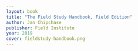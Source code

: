 ```yaml
---
layout: book 
title: "The Field Study Handbook, Field Edition"
author: Jan Chipchase
publisher: Field Institute
year: 2019
cover: fieldstudy-handbook.png
---
```

